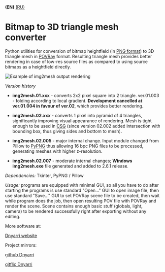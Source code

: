 **(EN)** [(RU)](README.RU.md)

# Bitmap to 3D triangle mesh converter

Python utilities for conversion of bitmap heightfield (in [PNG format](http://www.libpng.org/pub/png/)) to 3D triangle mesh in [POVRay](https://www.povray.org/) format. Resulting triangle mesh provides better rendering in case of low-res source files as compared to using source bitmaps as a heightfield directly.

![Example of img2mesh output rendering](https://dnyarri.github.io/imgmesh/640/img2mesh.png)

*Version history*

- **img2mesh.01.xxx** - converts 2x2 pixel square into 2 triangle. ver.01.003 - folding according to local gradient. **Development cancelled at ver.01.004 in favour of ver.02**, which provides better rendering.

- **img2mesh.02.xxx** - converts 1 pixel into pyramid of 4 triangles, significantly improving visual appearance of rendering. Mesh is tight enough to be used in [CSG](https://www.povray.org/documentation/3.7.0/r3_4.html#r3_4_5_4) (since version 02.002 added intersection with bounding box, thus giving sides and bottom to mesh).

- **img2mesh.02.005** - major internal change. Input module changed from Pillow to [PyPNG](https://gitlab.com/drj11/pypng) thus allowing 16 bpc PNG files to be processed, generating meshes with higher z-resolution.

- **img2mesh.02.007** - moderate internal changes; **Windows img2mesh.exe** file generated and added to 2.6.1 release.

*Dependencies:* Tkinter, PyPNG / Pillow

*Usage:* programs are equipped with minimal GUI, so all you have to do after starting the programs is use standard "Open..." GUI to open image file, then use standard "Save..." GUI to set POVRay scene file to be created, then wait while program does the job, then open resulting POV file with POVRay and render the scene. Scene contains enough basic stuff (globals, light, camera) to be rendered successfully right after exporting without any editing.

More software at:

[Dnyarri website](https://dnyarri.github.io/)

Project mirrors:

[github Dnyarri](https://github.com/Dnyarri/img2mesh)

[gitflic Dnyarri](https://gitflic.ru/project/dnyarri/img2mesh)
